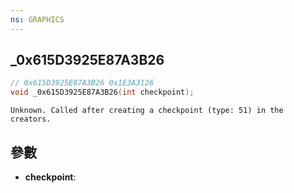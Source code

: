 ```yaml
---
ns: GRAPHICS
---
```

## _0x615D3925E87A3B26

```c
// 0x615D3925E87A3B26 0x1E3A3126
void _0x615D3925E87A3B26(int checkpoint);
```

```
Unknown. Called after creating a checkpoint (type: 51) in the creators.  
```

## 參數
* **checkpoint**: 

